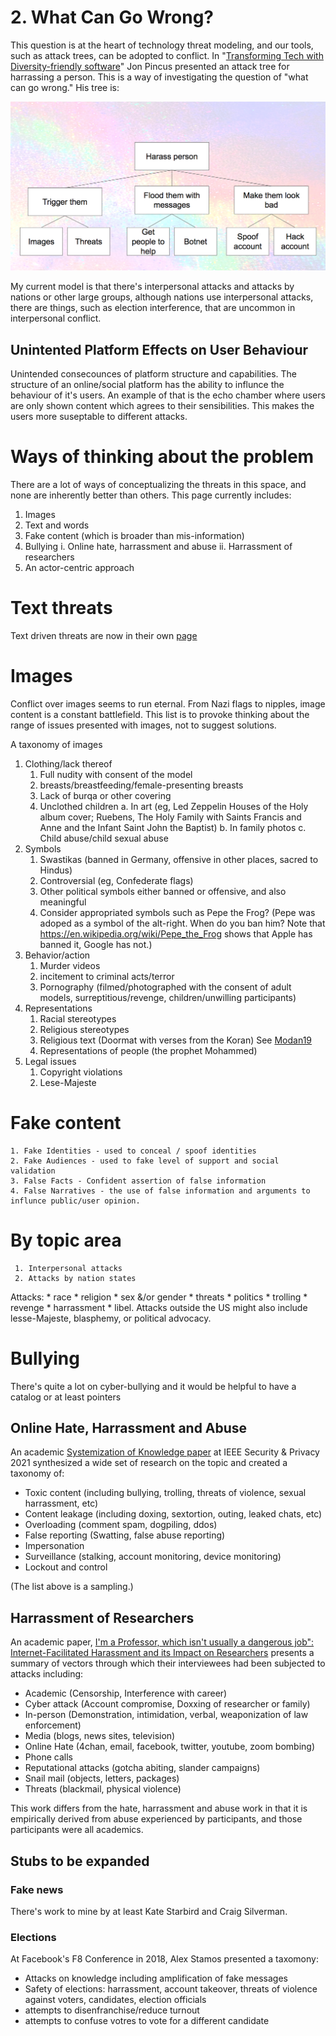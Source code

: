 # 2. What Can Go Wrong?

This question is at the heart of technology threat modeling, and our tools, such as attack trees, can be adopted to conflict.  In "[Transforming Tech with Diversity-friendly software](https://docs.google.com/presentation/d/1JB3bTbJvjEypKlPu1JKV20Oz9YlF5zRCl3vLIPdDTrA/edit#slide=id.g2073602466_0_140)" Jon Pincus presented an attack tree for harrassing a person.  This is a way of investigating the question of "what can go wrong."  His tree is:

![A threat tree for harrassment comprised of triggering, flooding and making them look bad](https://github.com/adamshostack/conflictmodeling/blob/master/images/Harrassment-attack-tree-by-Pincus.png)

My current model is that there's interpersonal attacks and attacks by
nations or other large groups, although nations use interpersonal
attacks, there are things, such as election interference, that are
uncommon in interpersonal conflict.

##  Unintented Platform Effects on User Behaviour
Unintended consecounces of platform structure and capabilities. The structure of an online/social platform has the ability to influnce the behaviour of it's users. An example of that is the echo chamber where users are only shown content which agrees to their sensibilities. This makes the users more suseptable to different attacks.

# Ways of thinking about the problem

There are a lot of ways of conceptualizing the threats in this space, and none are inherently better than others. This page currently includes:


1. Images
2. Text and words
3. Fake content (which is broader than mis-information)
4. Bullying
   i. Online hate, harrassment and abuse
   ii. Harrassment of researchers
6. An actor-centric approach

# Text threats
Text driven threats are now in their own [page](text.md)

# Images
Conflict over images seems to run eternal.  From Nazi flags to nipples, image content is a constant battlefield.  This list is to provoke thinking about the range of issues presented with images, not to suggest solutions.

A taxonomy of images
1. Clothing/lack thereof
     1. Full nudity with consent of the model
     2. breasts/breastfeeding/female-presenting breasts
     3. Lack of burqa or other covering
     4. Unclothed children
          a. In art (eg, Led Zeppelin Houses of the Holy album cover; Ruebens, The Holy Family with Saints Francis and Anne and the Infant Saint John the Baptist)
          b. In family photos
          c. Child abuse/child sexual abuse
2. Symbols
     1. Swastikas (banned in Germany, offensive in other places, sacred to Hindus)
     2. Controversial (eg, Confederate flags)
     3. Other political symbols either banned or offensive, and also meaningful
     4. Consider appropriated symbols such as Pepe the Frog?  (Pepe was adoped as a symbol of the alt-right. When do you ban him? Note that https://en.wikipedia.org/wiki/Pepe_the_Frog shows that Apple has banned it, Google has not.)
3. Behavior/action
    1. Murder videos
    2. incitement to criminal acts/terror
    3. Pornography (filmed/photographed with the consent of adult models, surreptitious/revenge, children/unwilling participants)
4. Representations
    1. Racial stereotypes
    2. Religious stereotypes
    3. Religious text (Doormat with verses from the Koran) See [Modan19](https://www.cair.com/good_news_alert_cair_welcomes_amazon_s_removal_of_doormats_bath_mats_with_islamic_religious_text)
    3. Representations of people (the prophet Mohammed)
5. Legal issues
     1. Copyright violations
     2. Lese-Majeste






# Fake content
    1. Fake Identities - used to conceal / spoof identities
    2. Fake Audiences - used to fake level of support and social validation
    3. False Facts - Confident assertion of false information
    4. False Narratives - the use of false information and arguments to influnce public/user opinion.
   


# By topic area
     1. Interpersonal attacks
     2. Attacks by nation states
     
Attacks: 
     * race
     * religion
     * sex &/or gender
     * threats
     * politics
     * trolling
     * revenge
     * harrassment
     * libel.
Attacks outside the US might also include lesse-Majeste, blasphemy, or political advocacy.

# Bullying

There's quite a lot on cyber-bullying and it would be helpful to have a catalog or at least pointers

## Online Hate, Harrassment and Abuse
An academic [Systemization of Knowledge paper](https://zakird.com/papers/abuse_sok.pdf) at IEEE Security & Privacy 2021 synthesized a wide set of research on the topic and created a taxonomy of:

* Toxic content (including bullying, trolling, threats of violence, sexual harrassment, etc)
* Content leakage (including doxing, sextortion, outing, leaked chats, etc)
* Overloading (comment spam, dogpiling, ddos)
* False reporting (Swatting, false abuse reporting)
* Impersonation 
* Surveillance (stalking, account monitoring, device monitoring)
* Lockout and control

(The list above is a sampling.)

## Harrassment of Researchers
An academic paper, [I'm a Professor, which isn't usually a dangerous job": Internet-Facilitated Harassment and its Impact on Researchers](https://arxiv.org/abs/2104.11145) presents a summary of vectors through which their interviewees had been subjected to attacks including:

* Academic (Censorship, Interference with career)
* Cyber attack (Account compromise, Doxxing of researcher or family)
* In-person (Demonstration, intimidation, verbal, weaponization of law enforcement)
* Media (blogs, news sites, television)
* Online Hate (4chan, email, facebook, twitter, youtube, zoom bombing)
* Phone calls 
* Reputational attacks (gotcha abiting, slander campaigns)
* Snail mail (objects, letters, packages)
* Threats (blackmail, physical violence)
 
This work differs from the hate, harrassment and abuse work in that it is empirically derived from abuse experienced by participants, and those participants were all academics.

## Stubs to be expanded

### Fake news
There's work to mine by at least Kate Starbird and Craig Silverman.

### Elections 
At Facebook's F8 Conference in 2018, Alex Stamos presented a taxomony:  

* Attacks on knowledge including amplification of fake messages
* Safety of elections: harrassment, account takeover, threats of violence against voters, candidates, election officials
* attempts to disenfranchise/reduce turnout
* attempts to confuse votres to vote for a different candidate


